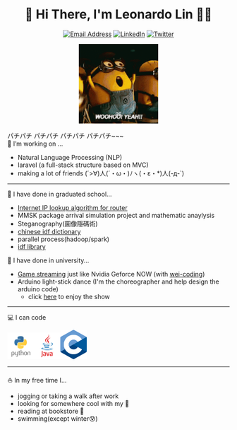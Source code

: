 <h1 align="center">🐰 Hi There, I'm Leonardo Lin 👋🏻</h1>

<p align="center">
    <a href="mailto:hua10155174@gmail.com"
        ><img src="https://img.shields.io/badge/Email-hua10155174%40gmail.com-blue?logo=gmail&logoColor=white" alt="Email Address"
    /></a>
    <a href="https://www.linkedin.com/in/zih-an-lin-70a6b624a/"
        ><img src="https://img.shields.io/badge/LinkedIn-Leonardo%20Lin-blue?logo=linkedin&logoColor=white" alt="LinkedIn"
    /></a>
    <a href="https://twitter.com/leonardolin1014"
        ><img src="https://img.shields.io/badge/Twitter-leonardolin1014-blue?logo=twitter&logoColor=white" alt="Twitter"
    /></a>
    
</p>
<p align ="center">
<img src="minnion.gif" width="180">
</p>
パチパチ パチパチ パチパチ パチパチ~~~ </br>
🔭 I’m working on ... 

- Natural Language Processing (NLP)
- laravel (a full-stack structure based on MVC)
- making a lot of friends (´>∀)人(´・ω・)ﾉヽ(・ε・*)人(-д-`)
 
---

:book: I have done in graduated school...

- [Internet IP lookup algorithm for router](https://github.com/leonardo-lin/ip-lookup_algorithm)
- MMSK package arrival simulation project and mathematic anaylysis
- Steganography(圖像隱碼術)
- [chinese idf dictionary](https://github.com/leonardo-lin/idf_for_chinese)
- parallel process(hadoop/spark)
- [idf library](https://github.com/leonardo-lin/idf_for_chinese)

:school: I have done in university...

- [Game streaming](https://github.com/wei-coding/NCHU-Game-Streaming) just like Nvidia Geforce NOW (with [wei-coding](https://github.com/wei-coding))
- Arduino light-stick dance (I'm the choreographer and help design the arduino code)
    - click [here](https://drive.google.com/file/d/18h447xkdNfy-bYEVdwh9xyHIVTKvBEoJ/view?usp=sharing) to enjoy the show

---

:computer: I can code
<p><a> <img src="Python-Logo.png" width="60"><img src="Java_logo.png" width="60"><img src="C_lan-logo.png" width="60"></a>
</p>

---

:sailboat: In my free time I...

- jogging or taking a walk after work
- looking for somewhere cool with my :motor_scooter: 
- reading at bookstore :book: 
- swimming(except winter:cold_sweat:) 







